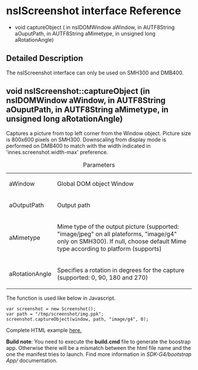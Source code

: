 nsIScreenshot interface Reference
=================================

-   void captureObject ( in nsIDOMWindow aWindow, in AUTF8String aOuputPath, in AUTF8String aMimetype, in unsigned long aRotationAngle)

Detailed Description
--------------------

The nsIScreenshot interface can only be used on SMH300 and DMB400.

void nsIScreenshot::captureObject (in nsIDOMWindow aWindow, in AUTF8String aOuputPath, in AUTF8String aMimetype, in unsigned long aRotationAngle)
-------------------------------------------------------------------------------------------------------------------------------------------------

Captures a picture from top left corner from the Window object. Picture size is 800x600 pixels on SMH300. Downscaling from display mode is performed on DMB400 to match with the width indicated in 'innes.screenshot.width-max' preference.

<table>
<caption>Parameters</caption>
<colgroup>
<col width="20%" />
<col width="80%" />
</colgroup>
<tbody>
<tr class="odd">
<td align="left">aWindow</td>
<td align="left"><p>Global DOM object Window</p></td>
</tr>
<tr class="even">
<td align="left">aOutputPath</td>
<td align="left"><p>Output path</p></td>
</tr>
<tr class="odd">
<td align="left">aMimetype</td>
<td align="left"><p>Mime type of the output picture (supported: &quot;image/jpeg&quot; on all plateforms, &quot;image/g4&quot; only on SMH300). If null, choose default Mime type according to platform (supports)</p></td>
</tr>
<tr class="even">
<td align="left">aRotationAngle</td>
<td align="left"><p>Specifies a rotation in degrees for the capture (supported: 0, 90, 180 and 270)</p></td>
</tr>
</tbody>
</table>

The function is used like below in Javascript.

    var screenshot = new Screenshot();
    var path = "/tmp/screenshot/img.ppk";
    screenshot.captureObject(window, path, "image/g4", 0);

Complete HTML example [here.](example1.html)

**Build note**: You need to execute the **build.cmd** file to generate the boostrap app. Otherwise there will be a mismatch between the html file name and the one the manifest tries to launch. Find more information in *SDK-G4/bootstrap App/* documentation.
